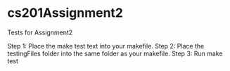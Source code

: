# cs201Assignment2
Tests for Assignment2

Step 1: Place the make test text into your makefile.
Step 2: Place the testingFiles folder into the same folder as your makefile.
Step 3: Run make test

